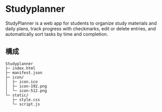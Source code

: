 # Studyplanner
StudyPlanner is a web app for students to organize study materials and daily plans, track progress with checkmarks, edit or delete entries, and automatically sort tasks by time and completion.

## 構成

```
Studyplanner
├─ index.html
├─ manifest.json
├─ icon/
│  ├─ icon.ico
│  ├─ icon-192.png
│  └─ icon-512.png
└─ static/
   ├─ style.css
   └─ script.js
```

